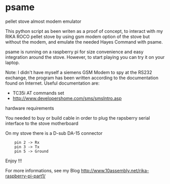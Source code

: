 psame
=====

pellet stove almost modem emulator

This python script as been writen as a proof of concept, to interact with my RIKA ROCO pellet stove
by using gsm modem option of the stove but without the modem, and emulate the needed Hayes Command 
with psame.

psame is running on a raspberry pi for size convenience and easy integration around the stove.
However, to start playing you can try it on your laptop.

Note: I didn't have myself a siemens GSM Modem to spy at the RS232 exchange, the program has been 
written according to the documentation found on Internet.
Useful documentation are:
 - TC35i AT commands set
 - http://www.developershome.com/sms/smsIntro.asp

hardware requirements

You needed to buy or build cable in order to plug the rapsberry serial interface to the stove motherboard

On my stove there is a D-sub DA-15 connector 

        pin 2 -> Rx
        pin 3 -> Tx
        pin 5 -> Ground


Enjoy !!!

For more informations, see my Blog http://www.10assembly.net/rika-raspberry-pi-part1/

